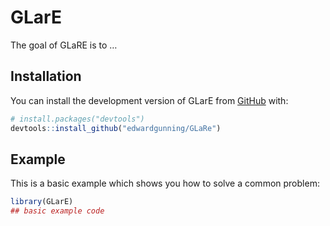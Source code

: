 
<!-- README.md is generated from README.Rmd. Please edit that file -->

# GLarE

<!-- badges: start -->
<!-- badges: end -->

The goal of GLaRE is to …

## Installation

You can install the development version of GLarE from
[GitHub](https://github.com/) with:

``` r
# install.packages("devtools")
devtools::install_github("edwardgunning/GLaRe")
```

## Example

This is a basic example which shows you how to solve a common problem:

``` r
library(GLarE)
## basic example code
```
